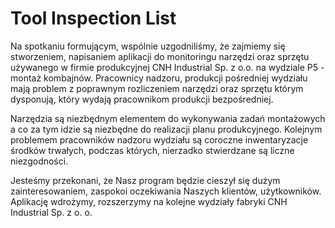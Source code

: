 # Tool Inspection List

Na spotkaniu formującym, wspólnie uzgodniliśmy, że zajmiemy się stworzeniem, napisaniem aplikacji do monitoringu narzędzi oraz sprzętu używanego w firmie produkcyjnej CNH Industrial Sp. z o.o. na wydziale P5 - montaż kombajnów. Pracownicy nadzoru, produkcji pośredniej wydziału mają problem z poprawnym rozliczeniem narzędzi oraz sprzętu którym dysponują, który wydają pracownikom produkcji bezpośredniej. 

Narzędzia są niezbędnym elementem do wykonywania zadań montażowych a co za tym idzie są niezbędne do realizacji planu produkcyjnego. Kolejnym problemem pracowników nadzoru wydziału są coroczne inwentaryzacje środków trwałych, podczas których, nierzadko stwierdzane są liczne niezgodności. 

Jesteśmy przekonani, że Nasz program będzie cieszył się dużym zainteresowaniem, zaspokoi oczekiwania Naszych klientów, użytkowników. Aplikację wdrożymy, rozszerzymy na kolejne wydziały fabryki CNH Industrial Sp. z o. o.

